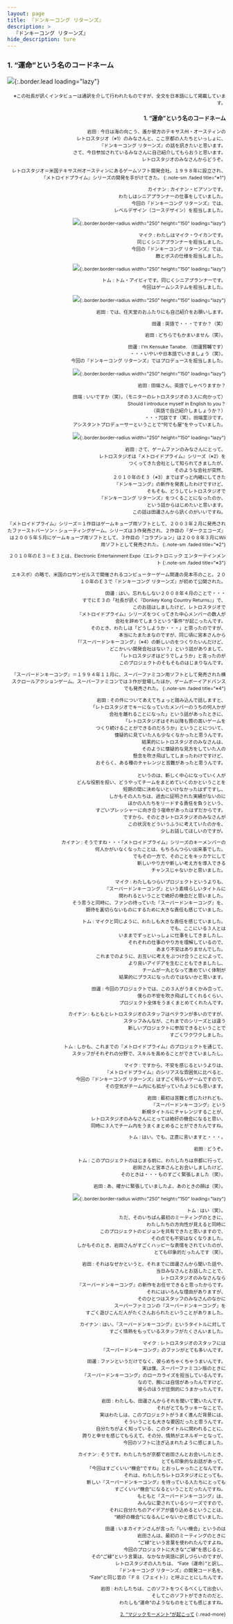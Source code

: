 ```yaml
---
layout: page
title: 『ドンキーコング リターンズ』
description: >
  『ドンキーコング リターンズ』
hide_description: ture
---
```


### 1. “運命”という名のコードネーム

![](/interviews/jp/wii/sf8j/vol1/img/mainvisual1.jpg){:.border.lead loading="lazy"}

<DIV STYLE=" text-align: right; font-size: 77%; padding-top: 2px;">※この社長が訊くインタビューは通訳を介して行われたものですが、全文を日本語にして掲載しています。

### 1. “運命”という名のコードネーム

岩田
: 今日は海の向こう、遙か彼方のテキサス州・オースティンの<br>レトロスタジオ（※1）のみなさんと、ここ京都の人たちといっしょに、<br>『ドンキーコング リターンズ』の話を訊きたいと思います。<br>さて、今日参加されているみなさんに自己紹介してもらおうと思います。<br>レトロスタジオのみなさんからどうぞ。

レトロスタジオ＝米国テキサス州オースティンにあるゲームソフト開発会社。１９９８年に設立され、『メトロイドプライム』シリーズの開発を手がけてきた。
{:.note-sm .faded title="※1"}

カイナン
: カイナン・ピアソンです。<br>わたしはシニアプランナーの仕事をしていました。<br>今回の『ドンキーコング リターンズ』では、<br>レベルデザイン（コースデザイン）を担当しました。

![](/interviews/jp/wii/sf8j/vol1/img/photo1.jpg){:.border.border-radius width="250" height="150" loading="lazy"}

マイク
: わたしはマイク・ウイカンです。<br>同じくシニアプランナーを担当しました。<br>今回の『ドンキーコング リターンズ』では、<br>敵とボスの仕様を担当しました。

![](/interviews/jp/wii/sf8j/vol1/img/photo2.jpg){:.border.border-radius width="250" height="150" loading="lazy"}

トム
: トム・アイビィです。同じくシニアプランナーです。<br>今回はゲームシステムを担当しました。

![](/interviews/jp/wii/sf8j/vol1/img/photo3.jpg){:.border.border-radius width="250" height="150" loading="lazy"}

岩田
: では、任天堂のおふたりにも自己紹介をお願いします。

田邊
: 英語で・・・ですか？（笑）

岩田
: どちらでもかまいません（笑）。

田邊
: I'm Kensuke Tanabe. （田邊賢輔です）<br>・・・いやいや日本語でいきましょう（笑）。<br>今回の『ドンキーコング リターンズ』ではプロデュースを担当しました。

![](/interviews/jp/wii/sf8j/vol1/img/photo4.jpg){:.border.border-radius width="250" height="150" loading="lazy"}

岩田
: 田端さん、英語でしゃべりますか？

田端
: いいですか（笑）。（モニターのレトロスタジオの３人に向かって）<br>Should I introduce myself in English to you？<br>（英語で自己紹介しましょうか？）<br>・・・冗談です（笑）。田端里沙です。<br>アシスタントプロデューサーということで“何でも屋”をやっていました。

![](/interviews/jp/wii/sf8j/vol1/img/photo5.jpg){:.border.border-radius width="250" height="150" loading="lazy"}

岩田
: さて、ゲームファンのみなさんにとって、<br>レトロスタジオは『メトロイドプライム』シリーズ（※2）を<br>つくってきた会社として知られてきましたが、<br>そのような会社が突然、<br>２０１０年のＥ３（※3）まではずっと内緒にしてきた<br>『ドンキーコング』の新作を発表したわけですけど、<br>そもそも、どうしてレトロスタジオで<br>『ドンキーコング リターンズ』をつくることになったのか、<br>という話からはじめたいと思います。<br>この話は田邊さんから訊くのがいいですね。

『メトロイドプライム』シリーズ＝１作目はゲームキューブ用ソフトとして、２００３年２月に発売されたファーストパーソン・シューティングゲーム。シリーズは３作発売され、２作目の『ダークエコーズ』は２００５年５月にゲームキューブ用ソフトとして、３作目の『コラプション』は２００８年３月にWii用ソフトとして発売された。
{:.note-sm .faded title="※2"}

２０１０年のＥ３＝Ｅ３とは、Electronic Entertainment Expo（エレクトロニック エンターテインメント
{:.note-sm .faded title="※3"}

 エキスポ）の略で、米国のロサンゼルスで開催されるコンピューターゲーム関連の見本市のこと。２０１０年のＥ３で『ドンキーコング リターンズ』が初めて公開された。

田邊
: はい。忘れもしない２００８年４月のことで・・・<br>すでにＥ３の「社長が訊く『Donkey Kong Country Returns』」で、<br>このお話はしましたけど、レトロスタジオで<br>『メトロイドプライム』シリーズをつくってきた中心メンバーの数人が<br>会社を辞めてしまうという“事件”が起こったんです。<br>そのとき、わたしは「どうしようか・・・」と思ったのですが、<br>本当にたまたまなのですが、同じ頃に宮本さんから<br>「『スーパードンキーコング』（※4）の新しいのをつくりたいんだけど、<br>どこかいい開発会社はない？」という話がありまして、<br>「レトロスタジオはどうでしょうか」と言ったのが<br>このプロジェクトのそもそものはじまりなんです。

『スーパードンキーコング』＝１９９４年１１月に、スーパーファミコン用ソフトとして発売された横スクロールアクションゲーム。スーパーファミコンでは３作が登場したほか、ゲームボーイアドバンスでも発売された。
{:.note-sm .faded title="※4"}

岩田
: その件についてあえてちょっと踏み込んで話しますと、<br>「レトロスタジオでキーになっていたメンバーのうちの何人かが<br>会社を離れることになった」という話があったときに、<br>「レトロスタジオはそれ以降も質の高いゲームを<br>つくり続けることができるのだろうか」ということについて、<br>懐疑的に見ていた人も少なくなかったと思うんです。<br>結果的にレトロスタジオのみなさんは、<br>そのように懐疑的な見方をしていた人の<br>懸念を吹き飛ばしてしまったわけですけど、<br>おそらく、ある種のチャレンジと苦難があったと思うんです。<br>&nbsp;<br>というのは、新しく中心になっていく人が<br>どんな役割を担い、どうやってチームをまとめていくのかということを<br>短期の間に決めないといけなかったはずですし、<br>しかもその人たちは、過去に証明された実績がないのに<br>ほかの人たちをリードする責任を負うという、<br>すごいプレッシャーに向き合う宿命があったはずだからです。<br>ですから、そのときレトロスタジオのみなさんが<br>この状況をどういうふうに考えていたのかを、<br>少しお話してほしいのですが。

カイナン
: そうですね・・・『メトロイドプライム』シリーズのキーメンバーの<br>何人かがいなくなったことは、もちろんつらい出来事でした。<br>でもその一方で、そのことをキッカケにして<br>新しいやり方や新しい考え方を導入できる<br>チャンスじゃないかと思いました。

マイク
: わたしもつらいプロジェクトというよりも、<br>『スーパードンキーコング』という素晴らしいタイトルに<br>関われるということで絶好の機会だと思いました。<br>そう思うと同時に、ファンの待っていた『スーパードンキーコング』を、<br>期待を裏切らないものにするために大きな責任も感じていました。

トム
: マイクと同じように、わたしも大きな責任を感じていました。<br>でも、ここにいる３人とは<br>いままでずっといっしょに仕事をしてきましたし、<br>それぞれの仕事のやり方を理解しているので、<br>あまり不安はありませんでした。<br>これまでのように、お互いに考えをぶつけ合うことによって、<br>より良いアイデアを生むこともできましたし、<br>チームが一丸となって進めていく体制が<br>結果的にプラスになったのではないかと思います。

田邊
: 今回のプロジェクトでは、この３人がうまくかみ合って、<br>僕らの不安を吹き飛ばしてくれるくらい、<br>プロジェクト全体をうまくまとめてくれたんです。

カイナン
: もともとレトロスタジオのスタッフはベテランが多いのですが、<br>スタッフみんなが、これまでのシリーズとは違う<br>新しいプロジェクトに参加できるということで<br>すごくワクワクしました。

トム
: しかも、これまでの『メトロイドプライム』のプロジェクトを通じて、<br>スタッフがそれぞれの分野で、スキルを高めることができていましたし。

マイク
: ですから、不安を感じるというよりは、<br>『メトロイドプライム』のシリアスな雰囲気に比べると、<br>今回の『ドンキーコング リターンズ』はすごく明るいゲームですので、<br>その空気がチーム内にも拡がっていたようにも思います。

岩田
: 最初は苦難と感じたけれども、<br>『スーパードンキーコング』という<br>新規タイトルにチャレンジすることが、<br>レトロスタジオのみなさんにとっては絶好の機会になると思い、<br>同時に３人でチーム内をうまくまとめることができたんですね。

トム
: はい。でも、正直に言いますと・・・。

岩田
: どうぞ。

トム
: このプロジェクトのはじまる前に、わたしたちは京都に行って、<br>岩田さんと宮本さんとお会いしましたけど、<br>そのときは・・・ものすごく緊張しました（笑）。

岩田
: あ、確かに緊張していましたよ、あのときの顔は（笑）。

![](/interviews/jp/wii/sf8j/vol1/img/photo6.jpg){:.border.border-radius width="250" height="150" loading="lazy"}

トム
: はい（笑）。<br>ただ、そのいちばん最初のミーティングのときに、<br>わたしたちの方向性が見えると同時に<br>このプロジェクトのビジョンを共有できたと思いますので、<br>その点でも不安はなくなりました。<br>しかもそのとき、岩田さんがすごくハッピーな表情をされていたのが、<br>とても印象的だったんです（笑）。

岩田
: それはなぜかというと、それまでに田邊さんから聞いた話や、<br>当日みなさんとお話したことで、<br>レトロスタジオのみなさんなら<br>『スーパードンキーコング』の新作をお任せできると思ったからです。<br>それにはいろんな理由がありますが、<br>そのひとつはスタッフのみなさんのなかに<br>スーパーファミコンの『スーパードンキーコング』を<br>すごく遊びこんだ人がたくさんおられたということがありました。

カイナン
: はい。『スーパードンキーコング』というタイトルに対して<br>すごく情熱をもっているスタッフがたくさんいました。

マイク
: レトロスタジオのスタッフには<br>『スーパードンキーコング』のファンがとても多いんです。

田邊
: ファンというだけでなく、彼らめちゃくちゃうまいんです。<br>実は僕、スーパーファミコン版のときに<br>『スーパードンキーコング』のローカライズを担当しているんです。<br>なので、腕には自信があったんですけど、<br>彼らのほうが圧倒的にうまかったんです。

岩田
: わたしも、田邊さんからそれを聞いて驚いたんです。<br>それがとてもラッキーなことで、<br>実はわたしは、このプロジェクトがうまく進んだ背景には、<br>そういうことも大きな要因だったと思うんです。<br>自分たちがよく知っている、このタイトルに関われることに、<br>誇りと幸せを感じてもらえて、その分、情熱がエネルギーとなって、<br>今回のソフトに注ぎ込まれたように感じました。

カイナン
: そうです。わたしたちが京都で岩田さんとお会いしたとき、<br>とても印象的なお話があって、<br>「今回はすごくいい“機会”ですね」とおっしゃったことなんです。<br>それは、わたしたちレトロスタジオにとっても、<br>新しい『スーパードンキーコング』を待っている人たちにとっても<br>すごくいい“機会”になるということだったんですね。<br>もともと『スーパードンキーコング』は、<br>みんなに愛されているシリーズですので、<br>それに自分たちのアイデアが盛り込めるということは、<br>“絶好の機会”になるんじゃないかと感じていました。

田邊
: いまカイナンさんが言った「いい機会」というのは<br>岩田さんは、最初のミーティングのときに<br>“ご縁”という言葉を使われたんですよね。<br>今回のプロジェクトに大きな“ご縁”を感じると。<br>その“ご縁”という言葉は、なかなか英語に訳しづらいのですが、<br>レトロスタジオの人たちは、 “Fate（運命）”と訳し、<br>『ドンキーコング リターンズ』の開発コード名を、<br>“Fate”と同じ音の『Ｆ８（フェイト）』と呼ぶことにしたんです。

岩田
: わたしたちは、このソフトをつくるべくして出会い、<br>そしてこのソフトができたのだと、<br>わたしも“運命”のようなものをとても感じますね。



[2. “マジックモーメント”が起こって](2.md)
{:.read-more}

